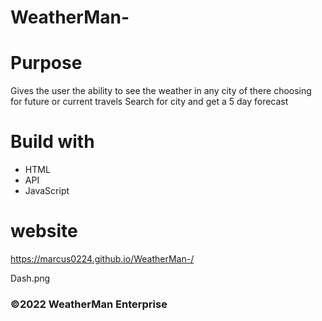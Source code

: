 # WeatherMan-

# Purpose

Gives the user the ability to see the weather in any city of there choosing for future or current travels 
Search for city and get a 5 day forecast

# Build with 
* HTML
* API
* JavaScript

# website

https://marcus0224.github.io/WeatherMan-/


Dash.png

### ©️2022 WeatherMan Enterprise


